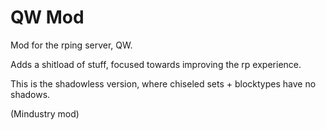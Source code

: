 # QW Mod
Mod for the rping server, QW.

Adds a shitload of stuff, focused towards
improving the rp experience.

This is the shadowless version, where chiseled sets + blocktypes have no shadows.

(Mindustry mod)
